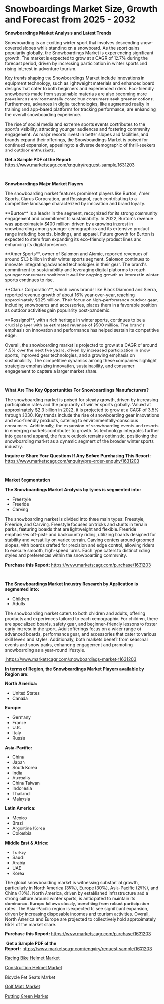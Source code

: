 <p><h1>Snowboardings Market Size, Growth and Forecast from 2025 - 2032</h1></p><p><strong>Snowboardings Market Analysis and Latest Trends</strong></p>
<p><p>Snowboarding is an exciting winter sport that involves descending snow-covered slopes while standing on a snowboard. As the sport gains popularity globally, the Snowboardings Market is experiencing significant growth. The market is expected to grow at a CAGR of 12.7% during the forecast period, driven by increasing participation in winter sports and rising interest in adventure tourism. </p><p>Key trends shaping the Snowboardings Market include innovations in equipment technology, such as lightweight materials and enhanced board designs that cater to both beginners and experienced riders. Eco-friendly snowboards made from sustainable materials are also becoming more prevalent as environmentally conscious consumers seek greener options. Furthermore, advances in digital technologies, like augmented reality in training and app-based platforms for tracking performance, are enhancing the overall snowboarding experience. </p><p>The rise of social media and extreme sports events contributes to the sport's visibility, attracting younger audiences and fostering community engagement. As major resorts invest in better slopes and facilities, and brands expand their offerings, the Snowboardings Market is poised for continued expansion, appealing to a diverse demographic of thrill-seekers and outdoor enthusiasts.</p></p>
<p><strong>Get a Sample PDF of the Report:&nbsp;</strong> <a href="https://www.marketscagr.com/enquiry/request-sample/1631203?utm_campaign=1868&utm_medium=2&utm_source=Github&utm_content=ia&utm_term=05042025&utm_id=snowboardings">https://www.marketscagr.com/enquiry/request-sample/1631203</a></p>
<p>&nbsp;</p>
<p><strong>Snowboardings Major Market Players</strong></p>
<p><p>The snowboarding market features prominent players like Burton, Amer Sports, Clarus Corporation, and Rossignol, each contributing to a competitive landscape characterized by innovation and brand loyalty. </p><p>**Burton** is a leader in the segment, recognized for its strong community engagement and commitment to sustainability. In 2022, Burton's revenue was approximately $400 million, driven by a growing interest in snowboarding among younger demographics and its extensive product range including boards, bindings, and apparel. Future growth for Burton is expected to stem from expanding its eco-friendly product lines and enhancing its digital presence.</p><p>**Amer Sports**, owner of Salomon and Atomic, reported revenues of around $1.3 billion in their winter sports segment. Salomon continues to innovate, integrating advanced technologies in their gear. The brand's commitment to sustainability and leveraging digital platforms to reach younger consumers positions it well for ongoing growth as interest in winter sports continues to rise.</p><p>**Clarus Corporation**, which owns brands like Black Diamond and Sierra, reported revenue growth of about 16% year-over-year, reaching approximately $225 million. Their focus on high-performance outdoor gear, including snowboards and accessories, places them in a favorable position as outdoor activities gain popularity post-pandemic.</p><p>**Rossignol**, with a rich heritage in winter sports, continues to be a crucial player with an estimated revenue of $500 million. The brand's emphasis on innovation and performance has helped sustain its competitive edge.</p><p>Overall, the snowboarding market is projected to grow at a CAGR of around 4.5% over the next five years, driven by increased participation in snow sports, improved gear technologies, and a growing emphasis on sustainability. The competitive dynamics among these companies highlight strategies emphasizing innovation, sustainability, and consumer engagement to capture a larger market share.</p></p>
<p>&nbsp;</p>
<p><strong>What Are The Key Opportunities For Snowboardings Manufacturers?</strong></p>
<p><p>The snowboarding market is poised for steady growth, driven by increasing participation rates and the popularity of winter sports globally. Valued at approximately $2.3 billion in 2022, it is projected to grow at a CAGR of 3.5% through 2030. Key trends include the rise of snowboarding gear innovations and eco-friendly products, catering to environmentally-conscious consumers. Additionally, the expansion of snowboarding events and resorts in emerging markets contributes to growth. As technology integrates further into gear and apparel, the future outlook remains optimistic, positioning the snowboarding market as a dynamic segment of the broader winter sports industry.</p></p>
<p><strong>Inquire or Share Your Questions If Any Before Purchasing This Report:</strong> <a href="https://www.marketscagr.com/enquiry/pre-order-enquiry/1631203?utm_campaign=1868&utm_medium=2&utm_source=Github&utm_content=ia&utm_term=05042025&utm_id=snowboardings">https://www.marketscagr.com/enquiry/pre-order-enquiry/1631203</a></p>
<p>&nbsp;</p>
<p><strong>Market Segmentation</strong></p>
<p><strong>The Snowboardings Market Analysis by types is segmented into:</strong></p>
<p><ul><li>Freestyle</li><li>Freeride</li><li>Carving</li></ul></p>
<p><p>The snowboarding market is divided into three main types: Freestyle, Freeride, and Carving. Freestyle focuses on tricks and stunts in terrain parks, featuring boards that are lightweight and flexible. Freeride emphasizes off-piste and backcountry riding, utilizing boards designed for stability and versatility on varied terrain. Carving centers around groomed slopes, with boards crafted for precision and edge control, allowing riders to execute smooth, high-speed turns. Each type caters to distinct riding styles and preferences within the snowboarding community.</p></p>
<p><strong>Purchase this Report:&nbsp;</strong><a href="https://www.marketscagr.com/purchase/1631203?utm_campaign=1868&utm_medium=2&utm_source=Github&utm_content=ia&utm_term=05042025&utm_id=snowboardings">https://www.marketscagr.com/purchase/1631203</a></p>
<p>&nbsp;</p>
<p><strong>The Snowboardings Market Industry Research by Application is segmented into:</strong></p>
<p><ul><li>Children</li><li>Adults</li></ul></p>
<p><p>The snowboarding market caters to both children and adults, offering products and experiences tailored to each demographic. For children, there are specialized boards, safety gear, and beginner-friendly lessons to foster early interest in the sport. Adult offerings focus on a wider range of advanced boards, performance gear, and accessories that cater to various skill levels and styles. Additionally, both markets benefit from seasonal events and snow parks, enhancing engagement and promoting snowboarding as a year-round lifestyle.</p></p>
<p><a href="https://www.marketscagr.com/snowboardings-market-r1631203?utm_campaign=1868&utm_medium=2&utm_source=Github&utm_content=ia&utm_term=05042025&utm_id=snowboardings">&nbsp;https://www.marketscagr.com/snowboardings-market-r1631203</a></p>
<p><strong>In terms of Region, the Snowboardings Market Players available by Region are:</strong></p>
<p>
    <p> <strong> North America: </strong>
        <ul>
            <li>United States</li>
            <li>Canada</li>
        </ul>
        </p> 
    <p> <strong> Europe: </strong>
        <ul>
            <li>Germany</li>
            <li>France</li>
            <li>U.K.</li>
            <li>Italy</li>
            <li>Russia</li>
        </ul>
        </p> 
    <p> <strong> Asia-Pacific: </strong>
        <ul>
            <li>China</li>
            <li>Japan</li>
            <li>South Korea</li>
            <li>India</li>
            <li>Australia</li>
            <li>China Taiwan</li>
            <li>Indonesia</li>
            <li>Thailand</li>
            <li>Malaysia</li>
        </ul>
        </p> 
    <p> <strong> Latin America: </strong>
        <ul>
            <li>Mexico</li>
            <li>Brazil</li>
            <li>Argentina Korea</li>
            <li>Colombia</li>
        </ul>
        </p> 
    <p> <strong> Middle East & Africa: </strong>
        <ul>
            <li>Turkey</li>
            <li>Saudi</li>
            <li>Arabia</li>
            <li>UAE</li>
            <li>Korea</li>
        </ul>
    </p>
    </p>
<p><p>The global snowboarding market is witnessing substantial growth, particularly in North America (35%), Europe (30%), Asia-Pacific (25%), and China (10%). North America, driven by established infrastructure and a strong culture around winter sports, is anticipated to maintain its dominance. Europe follows closely, benefiting from robust participation rates. The Asia-Pacific region is expected to see significant expansion, driven by increasing disposable incomes and tourism activities. Overall, North America and Europe are projected to collectively hold approximately 65% of the market share.</p></p>
<p><strong>Purchase this Report: </strong><a href="https://www.marketscagr.com/purchase/1631203?utm_campaign=1868&utm_medium=2&utm_source=Github&utm_content=ia&utm_term=05042025&utm_id=snowboardings">https://www.marketscagr.com/purchase/1631203</a></p>
<p>&nbsp;<strong>Get a Sample PDF of the Report:&nbsp;&nbsp;</strong><a href="https://www.marketscagr.com/enquiry/request-sample/1631203?utm_campaign=1868&utm_medium=2&utm_source=Github&utm_content=ia&utm_term=05042025&utm_id=snowboardings">https://www.marketscagr.com/enquiry/request-sample/1631203</a></p>
<p><strong></strong></p>
<p><p><a href="https://github.com/naanaafranxu/Market-Research-Report-List-1/blob/main/racing-bike-helmet-market.md?utm_campaign=1868&utm_medium=2&utm_source=Github&utm_content=ia&utm_term=05042025&utm_id=snowboardings">Racing Bike Helmet Market</a></p><p><a href="https://github.com/goliareanoyh/Market-Research-Report-List-1/blob/main/construction-helmet-market.md?utm_campaign=1868&utm_medium=2&utm_source=Github&utm_content=ia&utm_term=05042025&utm_id=snowboardings">Construction Helmet Market</a></p><p><a href="https://github.com/knazsdadeyvw/Market-Research-Report-List-1/blob/main/bicycle-pet-seats-market.md?utm_campaign=1868&utm_medium=2&utm_source=Github&utm_content=ia&utm_term=05042025&utm_id=snowboardings">Bicycle Pet Seats Market</a></p><p><a href="https://github.com/aarenlazosw3/Market-Research-Report-List-1/blob/main/golf-mats-market.md?utm_campaign=1868&utm_medium=2&utm_source=Github&utm_content=ia&utm_term=05042025&utm_id=snowboardings">Golf Mats Market</a></p><p><a href="https://github.com/RickHolmes3/Market-Research-Report-List-7/blob/main/putting-green-market.md?utm_campaign=1868&utm_medium=2&utm_source=Github&utm_content=ia&utm_term=05042025&utm_id=snowboardings">Putting Green Market</a></p></p>